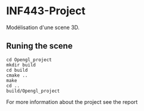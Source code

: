 # INF443-Project

Modélisation d'une scene 3D. 


## Runing the scene


```
cd Opengl_project
mkdir build
cd build
cmake ..
make
cd ..
build/Opengl_project
```

For more information about the project see the report

